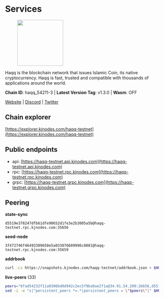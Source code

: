 # Services

<figure><img src="https://raw.githubusercontent.com/kj89/testnet_manuals/main/pingpub/logos/haqq.png" width="150" alt=""><figcaption></figcaption></figure>

Haqq is the blockchain network that issues Islamic Coin,  its native cryptocurrency. Haqq is fast, trusted and  compatible with thousands of applications around the world.

**Chain ID**: haqq_54211-3 | **Latest Version Tag**: v1.3.0 | **Wasm**: OFF

[Website](https://islamiccoin.net) | [Discord](https://discord.gg/hU9MHG5kZq) | [Twitter](https://twitter.com/Islamic_Coin)


## Chain explorer
[https://explorer.kjnodes.com/haqq-testnet](https://explorer.kjnodes.com/haqq-testnet)

## Public endpoints

* api: [https://haqq-testnet.api.kjnodes.com](https://haqq-testnet.api.kjnodes.com)
* rpc: [https://haqq-testnet.rpc.kjnodes.com](https://haqq-testnet.rpc.kjnodes.com)
* grpc: [https://haqq-testnet.grpc.kjnodes.com](https://haqq-testnet.grpc.kjnodes.com)

## Peering

**state-sync**

```text
d5519e378247dfb61dfe90652d1fe3e2b3005a5b@haqq-testnet.rpc.kjnodes.com:35656
```

**seed-node**

```text
3f472746f46493309650e5a033076689996c8881@haqq-testnet.rpc.kjnodes.com:35659
```

**addrbook**
```bash
curl -Ls https://snapshots.kjnodes.com/haqq-testnet/addrbook.json > $HOME/.haqqd/config/addrbook.json
```

**live-peers** (33)
```bash
peers="6fad54232f11a0306bd0d942c2ec5f9ba0ae2f1a@34.91.54.209:26656,d5519e378247dfb61dfe90652d1fe3e2b3005a5b@65.109.68.190:35656,6237a5c1f154e0e41738f038e204c0c60d7ad8e0@65.108.250.241:56656,24e894d4d8a18276acf6051cccf369a1ce69842d@65.108.151.105:26656,88b8b733d8b96e9a518c1a8bea4dbc5bf896026e@5.161.156.183:26656,ba56c564a5430632e59e2b08fc348735bc56b32f@154.12.232.140:26656,f6c7d753cc4544031e8e243841f687cae3f09abe@161.97.145.34:35656,6771e65c1b30cc514faf5943320fdda480fe9124@95.216.39.183:26656,125063c422e09faf45b849dd73dea61f624db891@65.109.53.60:26656,23ff658b56fbb8bc73372973a34733ff5d79b435@142.132.202.50:11604,0833039f717227ccd156d156ea772746b8ac6d71@146.19.24.139:26656,59af99085c961a6a5c8dc4bc8b3abffda16ddccb@135.181.38.62:26656,00b1befaceba6b0178d2b6076ae0968adf4bd7b5@65.108.67.152:26656,2d13d679b64e1a574904a140f72815644ec71131@65.21.133.125:30656,3df5a68b919177179c6dcb0b9c9354fd6bbba1c8@65.109.92.240:20116,9eb507f9365313dbe7f426050fec9648298f58ee@109.205.183.51:26656,32a8eec046b95e8646ff0810b4596dc7083a0beb@65.108.145.131:26656,927a323649e7dd8d4c75da6e5edaee439652b46f@65.109.92.241:20116,ed145a35b436878c1f1c10634bd18600f3696e17@95.217.181.142:26656,589f76a7932cf6d4ecf601a11ccc0a721b9a4ee4@65.109.85.170:29656,ff6df373bf7bce436d488d2d8f5f5b283c6431d4@51.79.100.160:26656,16f40215d018c7d657fef0bb5ce2950251d525d2@148.251.51.144:36656,f57fae1bdea281392b563a58978a2d8c0a37725f@95.217.233.234:26656,1c5a4624a7f1a71e240ae2df82e97d5e9f46ff5c@88.99.214.188:60956,0629018cef2e53288757381ffdc0b84cbb5931cc@95.216.1.249:26656,56158e0f2acf850114e82644afceb565a73b08cc@185.144.99.95:26656,d59dc597f0d41bcbc7ff53374686affb143726c2@51.195.203.103:35656,90b40d2b773090b82aa7788c2d1937e4fd6d2dc0@65.108.231.124:19656,077d5d9169efb4b070ce7895d680a9d2148d522c@195.201.195.40:36656,6ce864d853904ebef9400528f129d8fefa6f1827@91.211.251.232:36656,922d76c72392b5b69c03a4ae56b3aba544ff1139@144.126.194.175:26656,9444cf6e8cc3e452f8006acce0283d87ee663b7a@185.163.125.253:35656,022360b6d3bbae324b0cca90f80f6322576e2b42@23.88.70.109:12656"
sed -i -e "s|^persistent_peers *=.*|persistent_peers = \"$peers\"|" $HOME/.haqqd/config/config.toml
```
